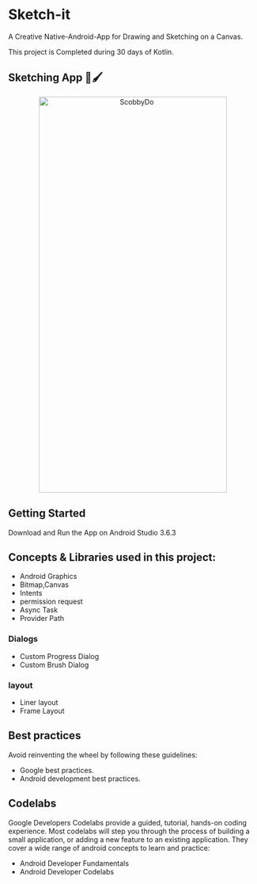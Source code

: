 # Sketch-it 
A Creative Native-Android-App for Drawing and Sketching on a Canvas.

This project is Completed during 30 days of Kotlin.

## Sketching App 🎨🖌

<p align="center">
<img width="380" height="800" alt="ScobbyDo" src="https://user-images.githubusercontent.com/62837736/83130202-95484b80-a0fb-11ea-88a9-6ada6979bcc3.png">
</p>                                                                                                                               

## Getting Started
Download and Run the App on Android Studio 3.6.3

## Concepts & Libraries used in this project:

* Android Graphics
* Bitmap,Canvas
* Intents
* permission request
* Async Task
* Provider Path

### Dialogs
* Custom Progress Dialog
* Custom Brush Dialog

### layout
* Liner layout 
* Frame Layout

## Best practices
Avoid reinventing the wheel by following these guidelines:

* Google best practices.
* Android development best practices.

## Codelabs
Google Developers Codelabs provide a guided, tutorial, hands-on coding experience. Most codelabs will step you through the process of building a small application, or adding a new feature to an existing application. They cover a wide range of android concepts to learn and practice:

* Android Developer Fundamentals
* Android Developer Codelabs
